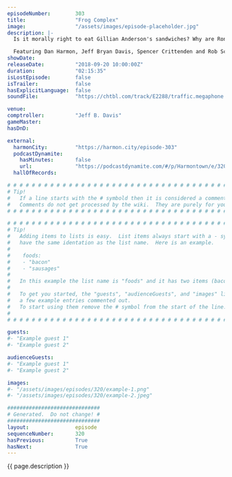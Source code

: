 ```yaml
---
episodeNumber:        303
title:                "Frog Complex"
image:                "/assets/images/episode-placeholder.jpg"
description: |-
  Is it morally right to eat Gillian Anderson's sandwiches? Why are Ron Perlman's hands so soft? What's really going on with Predator?

  Featuring Dan Harmon, Jeff Bryan Davis, Spencer Crittenden and Rob Schrab.
showDate:             
releaseDate:          "2018-09-20 10:00:00Z"
duration:             "02:15:35"
isLostEpisode:        false
isTrailer:            false
hasExplicitLanguage:  false
soundFile:            "https://chtbl.com/track/E2288/traffic.megaphone.fm/STA6521287811.mp3?updated=1596581570"

venue:                
comptroller:          "Jeff B. Davis"
gameMaster:           
hasDnD:               

external:
  harmonCity:         "https://harmon.city/episode-303"
  podcastDynamite:
    hasMinutes:       false
    url:              "https://podcastdynamite.com/#/p/Harmontown/e/320/303"
  hallOfRecords:      

# # # # # # # # # # # # # # # # # # # # # # # # # # # # # # # # # # # # # # # # # # # # #
# Tip!
#   If a line starts with the # symbold then it is considered a comment.
#   Comments do not get processed by the wiki.  They are purely for your information.
# # # # # # # # # # # # # # # # # # # # # # # # # # # # # # # # # # # # # # # # # # # # #

# # # # # # # # # # # # # # # # # # # # # # # # # # # # # # # # # # # # # # # # # # # # #
# Tip!
#   Adding items to lists is easy.  List items always start with a - symbol and have
#   have the same identation as the list name.  Here is an example.
#
#    foods:
#    - "bacon"
#    - "sausages"
#
#   In this example the list name is "foods" and it has two items (bacon, and sausages).
#
#   To get you started, the "guests", "audienceGuests", and "images" lists below have
#   a few example entries commented out.
#   To start using them remove the # symbol from the start of the line.
#
# # # # # # # # # # # # # # # # # # # # # # # # # # # # # # # # # # # # # # # # # # # # #

guests:
#- "Example guest 1"
#- "Example guest 2"

audienceGuests:
#- "Example guest 1"
#- "Example guest 2"

images:
#- "/assets/images/episodes/320/example-1.png"
#- "/assets/images/episodes/320/example-2.jpeg"

##############################
# Generated.  Do not change! #
##############################
layout:               episode
sequenceNumber:       320
hasPrevious:          True
hasNext:              True
---
```


<!-- The episode description will be rendered here -->
{{ page.description }}

<!-- Add your content BELOW here -->
<!-- vvvvvvvvvvvvvvvvvvvvvvvvvvv -->




<!-- ^^^^^^^^^^^^^^^^^^^^^^^^^^^ -->
<!-- Add your content ABOVE here -->

<!-- The episode gallery will be rendered here -->